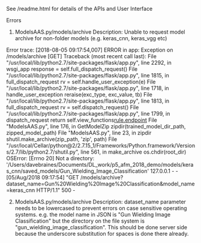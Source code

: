 See /readme.html for details of the APIs and User Interface

Errors

1. ModelsAAS.py/models/archive
Description: Unable to request model archive for non-folder models (e.g. keras_cnn, keras_vgg etc)

Error trace:
[2018-08-05 09:17:54,007] ERROR in app: Exception on /models/archive [GET]
Traceback (most recent call last):
  File "/usr/local/lib/python2.7/site-packages/flask/app.py", line 2292, in wsgi_app
    response = self.full_dispatch_request()
  File "/usr/local/lib/python2.7/site-packages/flask/app.py", line 1815, in full_dispatch_request
    rv = self.handle_user_exception(e)
  File "/usr/local/lib/python2.7/site-packages/flask/app.py", line 1718, in handle_user_exception
    reraise(exc_type, exc_value, tb)
  File "/usr/local/lib/python2.7/site-packages/flask/app.py", line 1813, in full_dispatch_request
    rv = self.dispatch_request()
  File "/usr/local/lib/python2.7/site-packages/flask/app.py", line 1799, in dispatch_request
    return self.view_functions[rule.endpoint](**req.view_args)
  File "ModelsAAS.py", line 176, in GetModelZip
    zipdir(trained_model_dir_path, zipped_model_path)
  File "ModelsAAS.py", line 23, in zipdir
    shutil.make_archive(zip_path, 'zip', path)
  File "/usr/local/Cellar/python@2/2.7.15_1/Frameworks/Python.framework/Versions/2.7/lib/python2.7/shutil.py", line 561, in make_archive
    os.chdir(root_dir)
OSError: [Errno 20] Not a directory: '/Users/davebraines/Documents/DL_work/p5_afm_2018_demo/models/keras_cnn/saved_models/Gun_Wielding_Image_Classification'
127.0.0.1 - - [05/Aug/2018 09:17:54] "GET /models/archive?dataset_name=Gun%20Wielding%20Image%20Classification&model_name=keras_cnn HTTP/1.1" 500 -

2. ModelsAAS.py/models/archive
Description: dataset_name parameter needs to be lowercased to prevent errors on case sensitive operating systems.
e.g. the model name in JSON is "Gun Wielding Image Classification" but the directory on the file system is "gun_wielding_image_classification".
This should be done server side because the underscore substitution for spaces is done there already.
